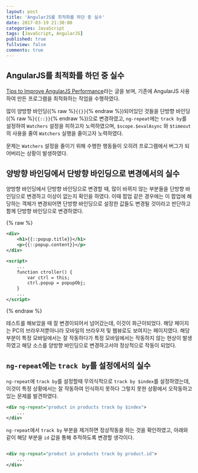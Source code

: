 ```yaml
---
layout: post
title: 'AngularJS를 최적화를 하던 중 실수'
date: 2017-03-19 21:30:00
categories: JavaScript
tags: [JavaScript, AngularJS]
published: true
fullview: false
comments: true
---
```


## AngularJS를 최적화를 하던 중 실수

[Tips to Improve AngularJS Performance](https://medium.com/@cookatrice/tips-to-improve-angularjs-performance-410cf42de57f#.9yv6y03nd)라는 글을 보며, 기존에 AngularJS 사용하여 만든 프로그램을 최적화하는 작업을 수행하였다.

많이 양방향 바인딩({% raw %}`{{}}`{% endraw %})되어있던 것들을 단방향 바인딩({% raw %}`{{::}}`{% endraw %})으로 변경하였고, `ng-repeat`에는 `track by`를 설정하여 `Watchers` 설정을 피하고자 노력하였으며, `$scope.$evalAsync` 와 `$timeout`의 사용을 줄여 `Watchers` 실행을 줄이고자 노력하였다.

문제는 `Watchers` 설정을 줄이기 위해 수행한 행동들이 오히려 프로그램에서 버그가 되어버리는 상황이 발생하였다.

## 양방향 바인딩에서 단방향 바인딩으로 변경에서의 실수

양방향 바인딩에서 단방향 바인딩으로 변경할 때, 많이 바뀌지 않는 부분들을 단방향 바인딩으로 변경하고 이상이 없는지 확인을 하였다. 이때 팝업 같은 경우애는 이 팝업에 해당하는 객체가 변경되어면 단방향 바인딩으로 설정한 값들도 변경될 것이라고 판단하고 함께 단방향 바인딩으로 변경하였다.

{% raw %}
```xml
<div>
	<h1>{{::popup.title}}</h1>
    <p>{{::popup.content}}</p>
</div>

<script>
	...
	function ctroller() {
    	var ctrl = this;
        ctrl.popup = popupObj;
    }
    ...
</script>
```
{% endraw %}

테스트를 해보았을 때 잘 변경이되어서 넘어갔는데, 이것이 화근이되었다. 해당 페이지는 PC의 브라우저뿐아니라 모바일의 브라우저 및 웹뷰로도 보여지는 페이지였다. 해당 부분이 특정 모바일에서는 잘 작동하다가 특정 모바일에서는 작동하지 않는 현상이 발생하였고 해당 소스를 양방향 바인딩으로 변경하고서야 정상적으로 작동이 되었다.

## `ng-repeat`에는 `track by`를 설정에서의 실수

`ng-repeat`에 `track by`를 설정할때 무의식적으로 `track by $index`를 설정하였는데, 이것이 특정 상황에서는 잘 작동하여 인식하지 못하다 그렇지 못한 상황에서 오작동하고 있는 문제를 발견하였다.

```xml
<div ng-repeat="product in products track by $index">
	...
</div>
```

`ng-repeat`에서 `track by` 부분을 제거하면 정상작동을 하는 것을 확인하였고, 아래와 같이 해당 부분을 `id` 값을 통해 추적하도록 변경할 생각이다.

```xml

<div ng-repeat="product in products track by product.id">
	...
</div>
```
